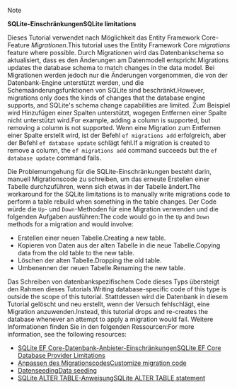 > [!NOTE]
> 
> <span data-ttu-id="cbc00-101">**SQLite-Einschränkungen**</span><span class="sxs-lookup"><span data-stu-id="cbc00-101">**SQLite limitations**</span></span>
>
> <span data-ttu-id="cbc00-102">Dieses Tutorial verwendet nach Möglichkeit das Entity Framework Core-Feature *Migrationen*.</span><span class="sxs-lookup"><span data-stu-id="cbc00-102">This tutorial uses the Entity Framework Core *migrations* feature where possible.</span></span> <span data-ttu-id="cbc00-103">Durch Migrationen wird das Datenbankschema so aktualisiert, dass es den Änderungen am Datenmodell entspricht.</span><span class="sxs-lookup"><span data-stu-id="cbc00-103">Migrations updates the database schema to match changes in the data model.</span></span> <span data-ttu-id="cbc00-104">Bei Migrationen werden jedoch nur die Änderungen vorgenommen, die von der Datenbank-Engine unterstützt werden, und die Schemaänderungsfunktionen von SQLite sind beschränkt.</span><span class="sxs-lookup"><span data-stu-id="cbc00-104">However, migrations only does the kinds of changes that the database engine supports, and SQLite's schema change capabilities are limited.</span></span> <span data-ttu-id="cbc00-105">Zum Beispiel wird Hinzufügen einer Spalten unterstützt, wogegen Entfernen einer Spalte nicht unterstützt wird.</span><span class="sxs-lookup"><span data-stu-id="cbc00-105">For example, adding a column is supported, but removing a column is not supported.</span></span> <span data-ttu-id="cbc00-106">Wenn eine Migration zum Entfernen einer Spalte erstellt wird, ist der Befehl `ef migrations add` erfolgreich, aber der Befehl `ef database update` schlägt fehl.</span><span class="sxs-lookup"><span data-stu-id="cbc00-106">If a migration is created to remove a column, the `ef migrations add` command succeeds but the `ef database update` command fails.</span></span> 
>
> <span data-ttu-id="cbc00-107">Die Problemumgehung für die SQLite-Einschränkungen besteht darin, manuell Migrationscode zu schreiben, um das erneute Erstellen einer Tabelle durchzuführen, wenn sich etwas in der Tabelle ändert.</span><span class="sxs-lookup"><span data-stu-id="cbc00-107">The workaround for the SQLite limitations is to manually write migrations code to perform a table rebuild when something in the table changes.</span></span> <span data-ttu-id="cbc00-108">Der Code würde die `Up`- und `Down`-Methoden für eine Migration verwenden und die folgenden Aufgaben ausführen:</span><span class="sxs-lookup"><span data-stu-id="cbc00-108">The code would go in the `Up` and `Down` methods for a migration and would involve:</span></span>
>
> * <span data-ttu-id="cbc00-109">Erstellen einer neuen Tabelle.</span><span class="sxs-lookup"><span data-stu-id="cbc00-109">Creating a new table.</span></span>
> * <span data-ttu-id="cbc00-110">Kopieren von Daten aus der alten Tabelle in die neue Tabelle.</span><span class="sxs-lookup"><span data-stu-id="cbc00-110">Copying data from the old table to the new table.</span></span>
> * <span data-ttu-id="cbc00-111">Löschen der alten Tabelle.</span><span class="sxs-lookup"><span data-stu-id="cbc00-111">Dropping the old table.</span></span>
> * <span data-ttu-id="cbc00-112">Umbenennen der neuen Tabelle.</span><span class="sxs-lookup"><span data-stu-id="cbc00-112">Renaming the new table.</span></span>
>
> <span data-ttu-id="cbc00-113">Das Schreiben von datenbankspezifischem Code dieses Typs übersteigt den Rahmen dieses Tutorials.</span><span class="sxs-lookup"><span data-stu-id="cbc00-113">Writing database-specific code of this type is outside the scope of this tutorial.</span></span> <span data-ttu-id="cbc00-114">Stattdessen wird die Datenbank in diesem Tutorial gelöscht und neu erstellt, wenn der Versuch fehlschlägt, eine Migration anzuwenden.</span><span class="sxs-lookup"><span data-stu-id="cbc00-114">Instead, this tutorial drops and re-creates the database whenever an attempt to apply a migration would fail.</span></span> <span data-ttu-id="cbc00-115">Weitere Informationen finden Sie in den folgenden Ressourcen:</span><span class="sxs-lookup"><span data-stu-id="cbc00-115">For more information, see the following resources:</span></span>
>
> * [<span data-ttu-id="cbc00-116">SQLite EF Core-Datenbank-Anbieter-Einschränkungen</span><span class="sxs-lookup"><span data-stu-id="cbc00-116">SQLite EF Core Database Provider Limitations</span></span>](/ef/core/providers/sqlite/limitations)
> * [<span data-ttu-id="cbc00-117">Anpassen des Migrationscodes</span><span class="sxs-lookup"><span data-stu-id="cbc00-117">Customize migration code</span></span>](/ef/core/managing-schemas/migrations/#customize-migration-code)
> * [<span data-ttu-id="cbc00-118">Datenseeding</span><span class="sxs-lookup"><span data-stu-id="cbc00-118">Data seeding</span></span>](/ef/core/modeling/data-seeding)
> * [<span data-ttu-id="cbc00-119">SQLite ALTER TABLE-Anweisung</span><span class="sxs-lookup"><span data-stu-id="cbc00-119">SQLite ALTER TABLE statement</span></span>](https://sqlite.org/lang_altertable.html)